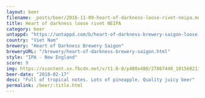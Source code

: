 ```yaml
---
layout: beer
filename: _posts/beer/2016-11-09-heart-of-darkness-loose-rivet-neipa.md
title: Heart of darkness loose rivet NEIPA
category: beer
untappd: "https://untappd.com/b/heart-of-darkness-brewery-saigon-loose-rivet-ipa/2213431"
country: "Viet Nam"
brewery: "Heart of Darkness Brewery Saigon"
breweryURL: "/brewery/heart-of-darkness-brewery-saigon.html"
style: "IPA - New England"
score: 9
img: https://scontent.xx.fbcdn.net/v/t1.0-0/p480x480/27867440_10156021381368745_3338483032492289770_n.jpg?_nc_cat=106&_nc_ht=scontent.xx&oh=e0db1918a9dfe27b51171f98c6a1b7cf&oe=5DC74DCC
beer-date: "2018-02-17"
desc: "Full of tropical notes. Lots of pineapple. Quality juicy beer"
permalink: /beer/:title.html
---
```

